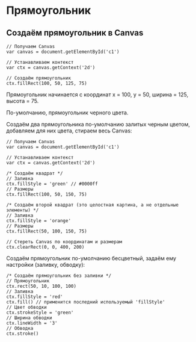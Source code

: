 # Прямоугольник
## Создаём прямоугольник в Canvas

    // Получаем Canvas
    var canvas = document.getElementById('c1')

    // Устанавливаем контекст
    var ctx = canvas.getContext('2d')

    // Создаём прямоугольник
    ctx.fillRect(100, 50, 125, 75)

Прямоугольник начинается с координат x = 100, y = 50, ширина = 125, высота = 75.

По-умолчанию, прямоугольник черного цвета. 

Создаём два прямоугольника по-умолчанию залитых черным цветом, добавляем для них цвета, стираем весь Canvas:

    // Получаем Canvas
    var canvas = document.getElementById('c1')

    // Устанавливаем контекст
    var ctx = canvas.getContext('2d')

    /* Создаём квадрат */
    // Заливка
    ctx.fillStyle = 'green' // #0000ff
    // Размеры
    ctx.fillRect(100, 50, 150, 75)

    /* Создаём второй квадрат (это целостная картина, а не отдельные элементы) */
    // Заливка
    ctx.fillStyle = 'orange'
    // Размеры
    ctx.fillRect(50, 100, 150, 75)
    
    // Стереть Canvas по координатам и размерам
    ctx.clearRect(0, 0, 400, 200)

Создаём прямоугольник по-умолчанию бесцветный, задаём ему настройки (заливку, обводку):

    /* Создаём прямоугольник без заливки */
    // Прямоугольник
    ctx.rect(50, 10, 100, 100)
    // Заливка
    ctx.fillStyle = 'red'
    ctx.fill() // применится последний используемый 'fillStyle'
    // Цвет обводки
    ctx.strokeStyle = 'green'
    // Ширина обводки
    ctx.lineWidth = '3'
    // Обводка
    ctx.stroke()